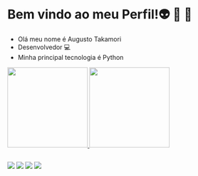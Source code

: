 # Bem vindo ao meu Perfil!👽 👾 🤖
 - Olá meu nome é Augusto Takamori
 - Desenvolvedor  💻 
 - Minha principal tecnologia é Python

 <div>
  <a href="https://github.com/Cledylson">
  <img height="180em" src="https://github-readme-stats.vercel.app/api?username=Cledylson&show_icons=true&theme=dracula&include_all_commits=true&count_private=true"/>
  <img height="180em" src="https://github-readme-stats.vercel.app/api/top-langs/?username=Cledylson&layout=compact&langs_count=7&theme=dracula"/>
</div>
  
  ##
  
<div>
 <a href=https://www.facebook.com/augusto.takamori/ target="_blank" rel="external"><img src="https://img.shields.io/badge/Facebook-1877F2?style=for-the-badge&logo=facebook&logoColor=white" target="_blank" rel="external"></a>
  <a href=https://www.instagram.com/augustotakamori target="_blank"><img src="https://img.shields.io/badge/-Instagram-%23E4405F?style=for-the-badge&logo=instagram&logoColor=white" target="_blank"></a>
  <a href="https://www.linkedin.com/in/cledylson-takamori-75780241/ target="_blank"><img src="https://img.shields.io/badge/-LinkedIn-%230077B5?style=for-the-badge&logo=linkedin&logoColor=white" target="_blank"></a> 
  <a href="https://cledylson.github.io/HTML/"><img src="https://img.shields.io/static/v1?label=<LABEL>&message="Portifolio"&color="brigthgreen" target="blank"></a>
</div>
